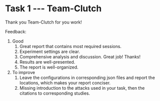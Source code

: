 # Task 1 --- Team-Clutch

Thank you Team-Clutch for you work!

Feedback:
1. Good
    1. Great report that contains most required sessions.
    2. Experiment settings are clear.
    3. Comprehensive analysis and discussion. Great job! Thanks!
    4. Results are well-presented.
    5. The report is well-organized.
2. To improve
    1. Leave the configurations in corresponding json files and report the locations, which makes your report conciser.
    2. Missing introduction to the attacks used in your task, then the citations to corresponding studies.